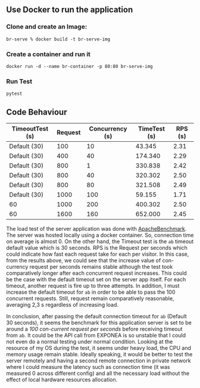 ## Use Docker to run the application

### Clone and create an Image: 
`br-serve % docker build -t br-serve-img`

### Create a container and run it
`docker run -d --name br-container -p 80:80 br-serve-img`

### Run Test
`pytest`

## Code Behaviour
| TimeoutTest (s) | Request     | Concurrency (s) | TimeTest (s) | RPS  (s) |
| --------------- | ----------- | --------------- | ------------ | -------- |
| Default (30)    | 100         | 10              | 43.345       | 2.31     |
| Default (30)    | 400         | 40              | 174.340      | 2.29     |
| Default (30)    | 800         | 1               | 330.838      | 2.42     |
| Default (30)    | 800         | 40              | 320.302      | 2.50     |
| Default (30)    | 800         | 80              | 321.508      | 2.49     |
| Default (30)    | 1000        | 100             | 59.155       | 1.71     |
| 60              | 1000        | 200             | 400.302      | 2.50     |
| 60              | 1600        | 160             | 652.000      | 2.45     |

The load test of the server application was done with [ApacheBenchmark](https://httpd.apache.org/docs/2.4/programs/ab.html). The server was hosted locally using a docker container. So, connection time on average is almost 0. On the other hand, the Timeout test is the `ab` timeout default value which is 30 seconds. RPS is the Request per seconds which could indicate how fast each request take for each per visitor. In this case, from the results above, we could see that the increase value of con-currency request per seconds remains stable although the test took comparatively longer after each concurrent request increases. This could be the case with the default timeout set on the server app itself. For each timeout, another request is fire up to three attempts. In addition, I must increase the default timeout for `ab` in order to be able to pass the 100 concurrent requests. Still, request remain comparatively reasonable, averaging 2,3 s regardless of increasing load. 

In conclusion, after passing the default connection timeout for `ab` (Default 30 seconds), it seems the benchmark for this application server is set to be around a *100 con-current request per seconds* before receiving timeout from `ab`. It could be the API call from EXPONEA is so unstable that I could not even do a normal testing under normal condition. Looking at the resource of my OS during the test, it seems under heavy load, the CPU and memory usage remain stable. Ideally speaking, it would be better to test the server remotely and having a second remote connection in private network where I could measure the latency such as connection time (it was measured 0 across different config) and all the necessary load without the effect of local hardware resources allocation. 
